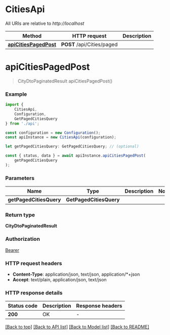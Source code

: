 # CitiesApi

All URIs are relative to *http://localhost*

|Method | HTTP request | Description|
|------------- | ------------- | -------------|
|[**apiCitiesPagedPost**](#apicitiespagedpost) | **POST** /api/Cities/paged | |

# **apiCitiesPagedPost**
> CityDtoPaginatedResult apiCitiesPagedPost()


### Example

```typescript
import {
    CitiesApi,
    Configuration,
    GetPagedCitiesQuery
} from './api';

const configuration = new Configuration();
const apiInstance = new CitiesApi(configuration);

let getPagedCitiesQuery: GetPagedCitiesQuery; // (optional)

const { status, data } = await apiInstance.apiCitiesPagedPost(
    getPagedCitiesQuery
);
```

### Parameters

|Name | Type | Description  | Notes|
|------------- | ------------- | ------------- | -------------|
| **getPagedCitiesQuery** | **GetPagedCitiesQuery**|  | |


### Return type

**CityDtoPaginatedResult**

### Authorization

[Bearer](../README.md#Bearer)

### HTTP request headers

 - **Content-Type**: application/json, text/json, application/*+json
 - **Accept**: text/plain, application/json, text/json


### HTTP response details
| Status code | Description | Response headers |
|-------------|-------------|------------------|
|**200** | OK |  -  |

[[Back to top]](#) [[Back to API list]](../README.md#documentation-for-api-endpoints) [[Back to Model list]](../README.md#documentation-for-models) [[Back to README]](../README.md)


